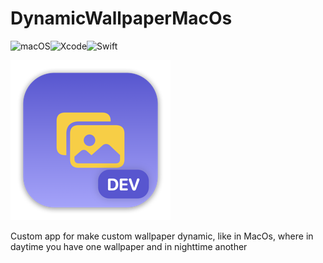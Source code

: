 # DynamicWallpaperMacOs

![macOS](https://img.shields.io/badge/mac%20os-000000?style=for-the-badge&logo=macos&logoColor=F0F0F0)![Xcode](https://img.shields.io/badge/Xcode-007ACC?style=for-the-badge&logo=Xcode&logoColor=white)![Swift](https://img.shields.io/badge/swift-F54A2A?style=for-the-badge&logo=swift&logoColor=white)

![logo](https://github.com/mykytatishkin/DynamicWallpaperMacOs/blob/main/DynamicWallpapers/Assets.xcassets/AppIcon.appiconset/mac256.png)

Custom app for make custom wallpaper dynamic, like in MacOs, where in daytime you have one wallpaper and in nighttime another

